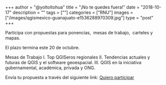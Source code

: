 +++
author = "@yoltoltohua"
title = "¡No te quedes fuera!"
date = "2018-10-17"
description = ""
tags = [""]
categories = ["RNU"]
images  = ["/images/qgismexico-guanajuato-e1536288970309.jpg"]
type = "post"
+++

Participa con propuestas para ponencias,  mesas de trabajo,  carteles y mapas.

El plazo termina este 20 de octubre.

Mesas de Trabajo I. Top QGISeros regionales II. Tendencias actuales y futuras de QGIS y el software geoespacial. III. QGIS en la iniciativa gubernamental, académica, privada y ONG.

Envía tu propuesta a través del siguiente link: [Quiero participar](http://www.qgis.mx/RNU2018/envia-tu-propuesta/)
